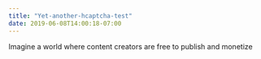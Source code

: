 ```yaml
---
title: "Yet-another-hcaptcha-test"
date: 2019-06-08T14:00:18-07:00
---
```


Imagine a world where content creators are free to publish and monetize
<form method="POST">
  <div class="h-captcha" data-sitekey="34e118f0-756d-4bee-9ff4-02cbf8c3ec41"></div>
  <script src="https://hcaptcha.com/1/api.js" async defer></script>
</form>
